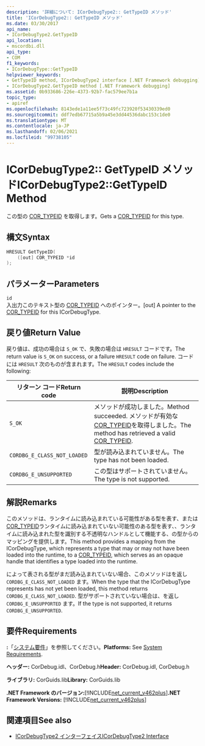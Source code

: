 ```yaml
---
description: '詳細について: ICorDebugType2:: GetTypeID メソッド'
title: 'ICorDebugType2:: GetTypeID メソッド'
ms.date: 03/30/2017
api_name:
- ICorDebugType2.GetTypeID
api_location:
- mscordbi.dll
api_type:
- COM
f1_keywords:
- ICorDebugType::GetTypeID
helpviewer_keywords:
- GetTypeID method, ICorDebugType2 interface [.NET Framework debugging]
- ICorDebugType2.GetTypeID method [.NET Framework debugging]
ms.assetid: 0b933686-226e-4373-92b7-fac579ee7b1a
topic_type:
- apiref
ms.openlocfilehash: 8143ede1a11ee5f73c49fc723920f53430339ed0
ms.sourcegitcommit: ddf7edb67715a5b9a45e3dd44536dabc153c1de0
ms.translationtype: MT
ms.contentlocale: ja-JP
ms.lasthandoff: 02/06/2021
ms.locfileid: "99738105"
---
```

# <a name="icordebugtype2gettypeid-method"></a><span data-ttu-id="de947-103">ICorDebugType2:: GetTypeID メソッド</span><span class="sxs-lookup"><span data-stu-id="de947-103">ICorDebugType2::GetTypeID Method</span></span>

<span data-ttu-id="de947-104">この型の [COR_TYPEID](cor-typeid-structure.md) を取得します。</span><span class="sxs-lookup"><span data-stu-id="de947-104">Gets a [COR_TYPEID](cor-typeid-structure.md) for this type.</span></span>  
  
## <a name="syntax"></a><span data-ttu-id="de947-105">構文</span><span class="sxs-lookup"><span data-stu-id="de947-105">Syntax</span></span>  
  
```cpp  
HRESULT GetTypeID(  
    ([out] COR_TYPEID *id  
);  
```  
  
## <a name="parameters"></a><span data-ttu-id="de947-106">パラメーター</span><span class="sxs-lookup"><span data-stu-id="de947-106">Parameters</span></span>  

 `id`  
 <span data-ttu-id="de947-107">入出力このテキスト型の [COR_TYPEID](cor-typeid-structure.md) へのポインター。</span><span class="sxs-lookup"><span data-stu-id="de947-107">[out] A pointer to the [COR_TYPEID](cor-typeid-structure.md) for this ICorDebugType.</span></span>  
  
## <a name="return-value"></a><span data-ttu-id="de947-108">戻り値</span><span class="sxs-lookup"><span data-stu-id="de947-108">Return Value</span></span>  

 <span data-ttu-id="de947-109">戻り値は、成功の場合は `S_OK` で、失敗の場合は `HRESULT` コードです。</span><span class="sxs-lookup"><span data-stu-id="de947-109">The return value is `S_OK` on success, or a failure `HRESULT` code on failure.</span></span> <span data-ttu-id="de947-110">コードには `HRESULT` 次のものが含まれます。</span><span class="sxs-lookup"><span data-stu-id="de947-110">The `HRESULT` codes include the following:</span></span>  
  
|<span data-ttu-id="de947-111">リターン コード</span><span class="sxs-lookup"><span data-stu-id="de947-111">Return code</span></span>|<span data-ttu-id="de947-112">説明</span><span class="sxs-lookup"><span data-stu-id="de947-112">Description</span></span>|  
|-----------------|-----------------|  
|`S_OK`|<span data-ttu-id="de947-113">メソッドが成功しました。</span><span class="sxs-lookup"><span data-stu-id="de947-113">Method succeeded.</span></span> <span data-ttu-id="de947-114">メソッドが有効な [COR_TYPEID](cor-typeid-structure.md)を取得しました。</span><span class="sxs-lookup"><span data-stu-id="de947-114">The method has retrieved a valid [COR_TYPEID](cor-typeid-structure.md).</span></span>|  
|`CORDBG_E_CLASS_NOT_LOADED`|<span data-ttu-id="de947-115">型が読み込まれていません。</span><span class="sxs-lookup"><span data-stu-id="de947-115">The type has not been loaded.</span></span>|  
|`CORDBG_E_UNSUPPORTED`|<span data-ttu-id="de947-116">この型はサポートされていません。</span><span class="sxs-lookup"><span data-stu-id="de947-116">The type is not supported.</span></span>|  
  
## <a name="remarks"></a><span data-ttu-id="de947-117">解説</span><span class="sxs-lookup"><span data-stu-id="de947-117">Remarks</span></span>  

 <span data-ttu-id="de947-118">このメソッドは、ランタイムに読み込まれている可能性がある型を表す、または [COR_TYPEID](cor-typeid-structure.md)ランタイムに読み込まれていない可能性のある型を表す、、ランタイムに読み込まれた型を識別する不透明なハンドルとして機能する、の型からのマッピングを提供します。</span><span class="sxs-lookup"><span data-stu-id="de947-118">This method provides a mapping from the ICorDebugType, which represents a type that may or may not have been loaded into the runtime, to a [COR_TYPEID](cor-typeid-structure.md), which serves as an opaque handle that identifies a type loaded into the runtime.</span></span>  
  
 <span data-ttu-id="de947-119">によって表される型がまだ読み込まれていない場合、このメソッドはを返し `CORDBG_E_CLASS_NOT_LOADED` ます。</span><span class="sxs-lookup"><span data-stu-id="de947-119">When the type that the ICorDebugType represents has not yet been loaded, this method returns `CORDBG_E_CLASS_NOT_LOADED`.</span></span>  <span data-ttu-id="de947-120">型がサポートされていない場合は、を返し `CORDBG_E_UNSUPPORTED` ます。</span><span class="sxs-lookup"><span data-stu-id="de947-120">If the type is not supported, it returns `CORDBG_E_UNSUPPORTED`.</span></span>  
  
## <a name="requirements"></a><span data-ttu-id="de947-121">要件</span><span class="sxs-lookup"><span data-stu-id="de947-121">Requirements</span></span>  

 <span data-ttu-id="de947-122">**:**「[システム要件](../../get-started/system-requirements.md)」を参照してください。</span><span class="sxs-lookup"><span data-stu-id="de947-122">**Platforms:** See [System Requirements](../../get-started/system-requirements.md).</span></span>  
  
 <span data-ttu-id="de947-123">**ヘッダー:** CorDebug.idl、CorDebug.h</span><span class="sxs-lookup"><span data-stu-id="de947-123">**Header:** CorDebug.idl, CorDebug.h</span></span>  
  
 <span data-ttu-id="de947-124">**ライブラリ:** CorGuids.lib</span><span class="sxs-lookup"><span data-stu-id="de947-124">**Library:** CorGuids.lib</span></span>  
  
 <span data-ttu-id="de947-125">**.NET Framework のバージョン:**[!INCLUDE[net_current_v462plus](../../../../includes/net-current-v462plus-md.md)]</span><span class="sxs-lookup"><span data-stu-id="de947-125">**.NET Framework Versions:** [!INCLUDE[net_current_v462plus](../../../../includes/net-current-v462plus-md.md)]</span></span>  
  
## <a name="see-also"></a><span data-ttu-id="de947-126">関連項目</span><span class="sxs-lookup"><span data-stu-id="de947-126">See also</span></span>

- [<span data-ttu-id="de947-127">ICorDebugType2 インターフェイス</span><span class="sxs-lookup"><span data-stu-id="de947-127">ICorDebugType2 Interface</span></span>](icordebugtype2-interface.md)
